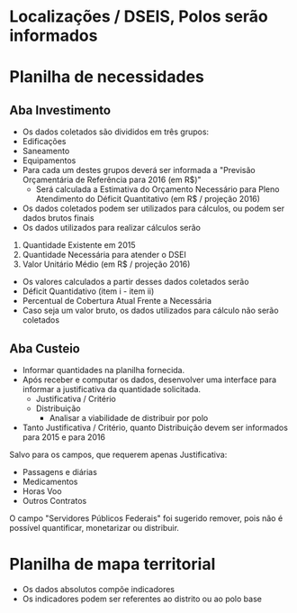 # Localizações / DSEIS, Polos serão informados

# Planilha de necessidades

## Aba Investimento

* Os dados coletados são divididos em três grupos:
 * Edificações
 * Saneamento
 * Equipamentos
* Para cada um destes grupos deverá ser informada a "Previsão Orçamentária de Referência para 2016 (em R$)"
  * Será calculada a Estimativa do Orçamento Necessário para Pleno Atendimento do Déficit Quantitativo (em R$ / projeção 2016)
* Os dados coletados podem ser utilizados para cálculos, ou podem ser dados brutos finais
* Os dados utilizados para realizar cálculos serão
 1. Quantidade Existente em 2015
 2. Quantidade Necessária para atender o DSEI
 3. Valor Unitário Médio (em R$ / projeção 2016)
* Os valores calculados a partir desses dados coletados serão
 * Déficit Quantidativo (item i - item ii)
 * Percentual de Cobertura Atual Frente a Necessária
* Caso seja um valor bruto, os dados utilizados para cálculo não serão coletados

## Aba Custeio

* Informar quantidades na planilha fornecida.
* Após receber e computar os dados, desenvolver uma interface para informar a justificativa da quantidade solicitada.
  * Justificativa / Critério
  * Distribuição
    * Analisar a viabilidade de distribuir por polo
* Tanto Justificativa / Critério, quanto Distribuição devem ser informados para 2015 e para 2016

Salvo para os campos, que requerem apenas Justificativa:
  * Passagens e diárias
  * Medicamentos
  * Horas Voo
  * Outros Contratos

O campo "Servidores Públicos Federais" foi sugerido remover, pois não é possível quantificar, monetarizar ou distribuir.

# Planilha de mapa territorial

* Os dados absolutos compõe indicadores
* Os indicadores podem ser referentes ao distrito ou ao polo base
